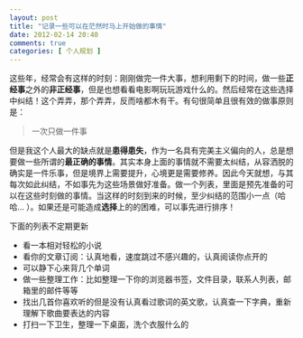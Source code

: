 ```yaml
---
layout: post
title: "记录一些可以在茫然时马上开始做的事情"
date: 2012-02-14 20:40
comments: true
categories: [ 个人规划 ]
---
```

这些年，经常会有这样的时刻：刚刚做完一件大事，想利用剩下的时间，做一些**正经事**之外的**非正经事**，但是也想看看电影啊玩玩游戏什么的。然后经常在这些选择中纠结！这个弄弄，那个弄弄，反而啥都木有干。有句很简单且很有效的做事原则是：
> 一次只做一件事

但是我这个人最大的缺点就是**患得患失**，作为一名具有完美主义偏向的人，总是想要做一些所谓的**最正确的事情**。其实本身上面的事情就不需要太纠结，从容洒脱的确实是一件乐事，但是境界上需要提升，心境更是需要修养。因此今天就想，与其每次如此纠结，不如事先为这些场景做好准备。做一个列表，里面是预先准备的可以在这些时刻做的事情。当这样的时刻到来的时候，至少纠结的范围小一点（哈哈… ）。如果还是可能造成**选择**上的的困难，可以事先进行排序！ 

下面的列表不定期更新 

* 看一本相对轻松的小说
* 看你的文章订阅：认真地看，速度跳过不感兴趣的，认真阅读你点开的
* 可以静下心来背几个单词
* 做一些整理工作：比如整理一下你的浏览器书签，文件目录，联系人列表，邮箱里的邮件等等
* 找出几首你喜欢听的但是没有认真看过歌词的英文歌，认真查一下字典，重新理解下歌曲要表达的内容
* 打扫一下卫生，整理一下桌面，洗个衣服什么的



